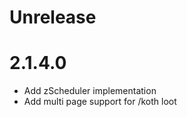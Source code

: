 # Unrelease

# 2.1.4.0

- Add zScheduler implementation
- Add multi page support for /koth loot <koth> <page>